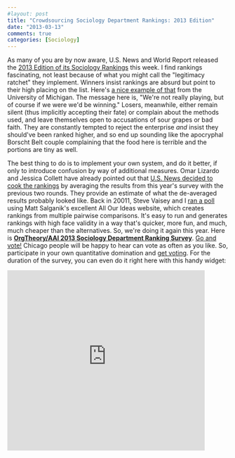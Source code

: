 ```yaml
---
#layout: post
title: "Crowdsourcing Sociology Department Rankings: 2013 Edition"
date: "2013-03-13"
comments: true
categories: [Sociology]
---
```


As many of you are by now aware, U.S. News and World Report released the <a href="http://grad-schools.usnews.rankingsandreviews.com/best-graduate-schools/top-humanities-schools/sociology-rankings">2013 Edition of its Sociology Rankings</a> this week. I find rankings fascinating, not least because of what you might call the "legitimacy ratchet" they implement. Winners insist rankings are absurd but point to their high placing on the list. Here's <a href="http://t.co/cLwR7Veps8">a nice example of that</a> from the University of Michigan. The message here is, "We're not really playing, but of course if we were we'd be winning." Losers, meanwhile, either remain silent (thus implicitly accepting their fate) or complain about the methods used, and leave themselves open to accusations of sour grapes or bad faith. They are constantly tempted to reject the enterprise <em>and</em> insist they should've been ranked higher, and so end up sounding like the apocryphal Borscht Belt couple complaining that the food here is terrible and the portions are tiny as well.

The best thing to do is to implement your own system, and do it better, if only to introduce confusion by way of additional measures. Omar Lizardo and Jessica Collett have already pointed out that <a href="http://scatter.wordpress.com/2013/03/12/the-actual-201314-us-news-rankings/">U.S. News decided to cook the rankings</a> by averaging the results from this year's survey with the previous two rounds. They provide an estimate of what the de-averaged results probably looked like. Back in 20011, Steve Vaisey and I <a href="http://orgtheory.wordpress.com/2011/01/07/crowdsourcing-sociology-department-rankings/">ran a poll</a> using Matt Salganik's excellent All Our Ideas website, which creates rankings from multiple pairwise comparisons. It's easy to run and generates rankings with high face validity in a way that's quicker, more fun, and much, much cheaper than the alternatives. So, we're doing it again this year. Here is <strong><a href="http://www.allourideas.org/socranking2013">OrgTheory/AAI 2013 Sociology Department Ranking Survey</a></strong>. <a href="http://www.allourideas.org/socranking2013">Go and vote!</a> Chicago people will be happy to hear can vote as often as you like. So, participate in your own quantitative domination and <a href="http://www.allourideas.org/socranking2013">get voting</a>. For the duration of the survey, you can even do it right here with this handy widget:

<iframe src="http://widget.allourideas.org/socranking2013" width="450" height="410" frameborder="0" scrolling="no"> </iframe>
